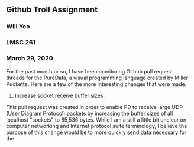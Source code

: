 ## Github Troll Assignment
### Will Yeo
### LMSC 261
### March 29, 2020

For the past month or so, I have been monitoring Github pull request threads for the PureData, a visual programming language created by Miller Puckette. Here are a few of the more interesting changes that were made.

1. Increase socket receive buffer sizes:

This pull request was created in order to enable PD to receive large UDP (User Diagram Protocol) packets by increasing the buffer sizes of all localhost "sockets" to 65,536 bytes. While I am a still a little bit unclear on computer networking and Internet protocol suite terminology, I believe the purpose of this change would be to more quickly send data necessary for the 

